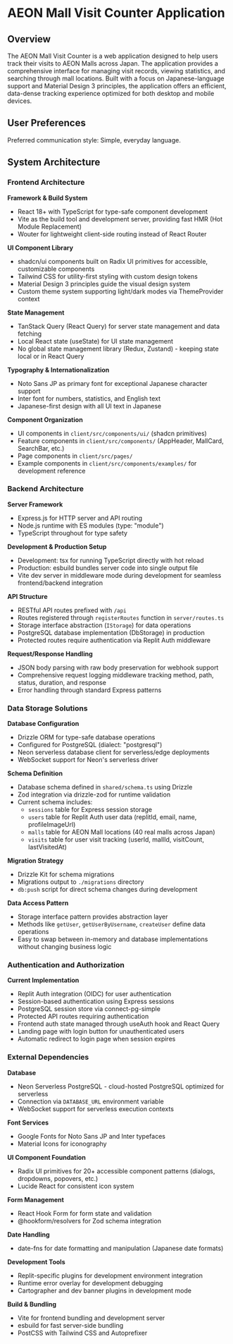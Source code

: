 # AEON Mall Visit Counter Application

## Overview

The AEON Mall Visit Counter is a web application designed to help users track their visits to AEON Malls across Japan. The application provides a comprehensive interface for managing visit records, viewing statistics, and searching through mall locations. Built with a focus on Japanese-language support and Material Design 3 principles, the application offers an efficient, data-dense tracking experience optimized for both desktop and mobile devices.

## User Preferences

Preferred communication style: Simple, everyday language.

## System Architecture

### Frontend Architecture

**Framework & Build System**
- React 18+ with TypeScript for type-safe component development
- Vite as the build tool and development server, providing fast HMR (Hot Module Replacement)
- Wouter for lightweight client-side routing instead of React Router

**UI Component Library**
- shadcn/ui components built on Radix UI primitives for accessible, customizable components
- Tailwind CSS for utility-first styling with custom design tokens
- Material Design 3 principles guide the visual design system
- Custom theme system supporting light/dark modes via ThemeProvider context

**State Management**
- TanStack Query (React Query) for server state management and data fetching
- Local React state (useState) for UI state management
- No global state management library (Redux, Zustand) - keeping state local or in React Query

**Typography & Internationalization**
- Noto Sans JP as primary font for exceptional Japanese character support
- Inter font for numbers, statistics, and English text
- Japanese-first design with all UI text in Japanese

**Component Organization**
- UI components in `client/src/components/ui/` (shadcn primitives)
- Feature components in `client/src/components/` (AppHeader, MallCard, SearchBar, etc.)
- Page components in `client/src/pages/`
- Example components in `client/src/components/examples/` for development reference

### Backend Architecture

**Server Framework**
- Express.js for HTTP server and API routing
- Node.js runtime with ES modules (type: "module")
- TypeScript throughout for type safety

**Development & Production Setup**
- Development: tsx for running TypeScript directly with hot reload
- Production: esbuild bundles server code into single output file
- Vite dev server in middleware mode during development for seamless frontend/backend integration

**API Structure**
- RESTful API routes prefixed with `/api`
- Routes registered through `registerRoutes` function in `server/routes.ts`
- Storage interface abstraction (`IStorage`) for data operations
- PostgreSQL database implementation (DbStorage) in production
- Protected routes require authentication via Replit Auth middleware

**Request/Response Handling**
- JSON body parsing with raw body preservation for webhook support
- Comprehensive request logging middleware tracking method, path, status, duration, and response
- Error handling through standard Express patterns

### Data Storage Solutions

**Database Configuration**
- Drizzle ORM for type-safe database operations
- Configured for PostgreSQL (dialect: "postgresql")
- Neon serverless database client for serverless/edge deployments
- WebSocket support for Neon's serverless driver

**Schema Definition**
- Database schema defined in `shared/schema.ts` using Drizzle
- Zod integration via drizzle-zod for runtime validation
- Current schema includes:
  - `sessions` table for Express session storage
  - `users` table for Replit Auth user data (replitId, email, name, profileImageUrl)
  - `malls` table for AEON Mall locations (40 real malls across Japan)
  - `visits` table for user visit tracking (userId, mallId, visitCount, lastVisitedAt)

**Migration Strategy**
- Drizzle Kit for schema migrations
- Migrations output to `./migrations` directory
- `db:push` script for direct schema changes during development

**Data Access Pattern**
- Storage interface pattern provides abstraction layer
- Methods like `getUser`, `getUserByUsername`, `createUser` define data operations
- Easy to swap between in-memory and database implementations without changing business logic

### Authentication and Authorization

**Current Implementation**
- Replit Auth integration (OIDC) for user authentication
- Session-based authentication using Express sessions
- PostgreSQL session store via connect-pg-simple
- Protected API routes requiring authentication
- Frontend auth state managed through useAuth hook and React Query
- Landing page with login button for unauthenticated users
- Automatic redirect to login page when session expires

### External Dependencies

**Database**
- Neon Serverless PostgreSQL - cloud-hosted PostgreSQL optimized for serverless
- Connection via `DATABASE_URL` environment variable
- WebSocket support for serverless execution contexts

**Font Services**
- Google Fonts for Noto Sans JP and Inter typefaces
- Material Icons for iconography

**UI Component Foundation**
- Radix UI primitives for 20+ accessible component patterns (dialogs, dropdowns, popovers, etc.)
- Lucide React for consistent icon system

**Form Management**
- React Hook Form for form state and validation
- @hookform/resolvers for Zod schema integration

**Date Handling**
- date-fns for date formatting and manipulation (Japanese date formats)

**Development Tools**
- Replit-specific plugins for development environment integration
- Runtime error overlay for development debugging
- Cartographer and dev banner plugins in development mode

**Build & Bundling**
- Vite for frontend bundling and development server
- esbuild for fast server-side bundling
- PostCSS with Tailwind CSS and Autoprefixer